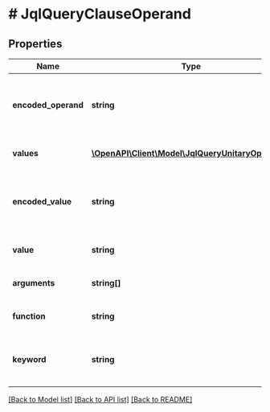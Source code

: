 # # JqlQueryClauseOperand

## Properties

Name | Type | Description | Notes
------------ | ------------- | ------------- | -------------
**encoded_operand** | **string** | Encoded operand, which can be used directly in a JQL query. | [optional]
**values** | [**\OpenAPI\Client\Model\JqlQueryUnitaryOperand[]**](JqlQueryUnitaryOperand.md) | The list of operand values. |
**encoded_value** | **string** | Encoded value, which can be used directly in a JQL query. | [optional]
**value** | **string** | The operand value. |
**arguments** | **string[]** | The list of function arguments. |
**function** | **string** | The name of the function. |
**keyword** | **string** | The keyword that is the operand value. |

[[Back to Model list]](../../README.md#models) [[Back to API list]](../../README.md#endpoints) [[Back to README]](../../README.md)
